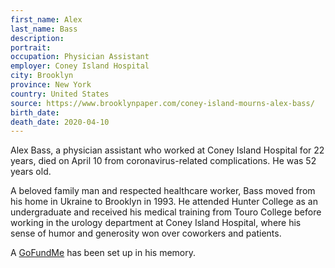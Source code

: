 ```yaml
---
first_name: Alex
last_name: Bass
description: 
portrait: 
occupation: Physician Assistant
employer: Coney Island Hospital
city: Brooklyn
province: New York
country: United States
source: https://www.brooklynpaper.com/coney-island-mourns-alex-bass/
birth_date: 
death_date: 2020-04-10
---
```


Alex Bass, a physician assistant who worked at Coney Island Hospital for 22 years, died on April 10 from coronavirus-related complications. He was 52 years old.

A beloved family man and respected healthcare worker, Bass moved from his home in Ukraine to Brooklyn in 1993. He attended Hunter College as an undergraduate and received his medical training from Touro College before working in the urology department at Coney Island Hospital, where his sense of humor and generosity won over coworkers and patients.

A [GoFundMe](https://www.gofundme.com/f/alex-bass-pa-memorial-fund) has been set up in his memory.